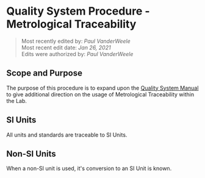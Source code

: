 # Quality System Procedure - Metrological Traceability

>Most recently edited by: *Paul VanderWeele*  
>Most recent edit date: *Jan 26, 2021*  
>Edits were authorized by: *Paul VanderWeele*  

## Scope and Purpose

The purpose of this procedure is to expand upon the [Quality System Manual](../index.md) to give additional direction on the usage of Metrological Traceability within the Lab.

## SI Units

All units and standards are traceable to SI Units.

## Non-SI Units

When a non-SI unit is used, it's conversion to an SI Unit is known.
